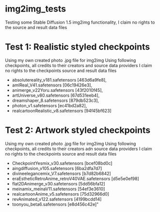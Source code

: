 # img2img_tests
Testing some Stable Diffusion 1.5 img2img functionality, I claim no rights to the source and result data files

# Test 1: Realistic styled checkpoints
Using my own created photo .jpg file for img2img
Using following checkpoints, all credits to their creators and source data providers
I claim no rights to the checkpoints source and result data files

- absolutereality_v181.safetensors [463d6a9fe8],
- amIReal_V41.safetensors [06c19426e3],
- animerge_v22Yoru.safetensors [43f2010f45],
- artUniverse_v80.safetensors [67d531eeb4],
- dreamshaper_8.safetensors [879db523c3],
- photon_v1.safetensors [ec41bd2a82],
- realcartoonRealistic_v8.safetensors [94f45bf623]

# Test 2: Artwork styled checkpoints
Using my own created photo .jpg file for img2img
Using following checkpoints, all credits to their creators adn source data providers
I claim no rights to the checkpoints source and result data files

- CheckpointYesmix_v30.safetensors [bcef08bd0c]
- aingdiffusion_v105.safetensors [6ba2dfa7d7]
- divineelegancemix_V7.safetensors [b7d82b6842]
- eraEstheticRetroAnime_retroV40VAE.safetensors [d5e5e0ef98]
- flat2DAnimerge_v30.safetensors [5dd56bfa12]
- meinamix_meinaV11.safetensors [54ef3e3610]
- realcartoonAnime_v5.safetensors [75d32966d0]
- revAnimated_v122.safetensors [4199bcdd14]
- toonyou_beta6.safetensors [e8d456c42e]"
